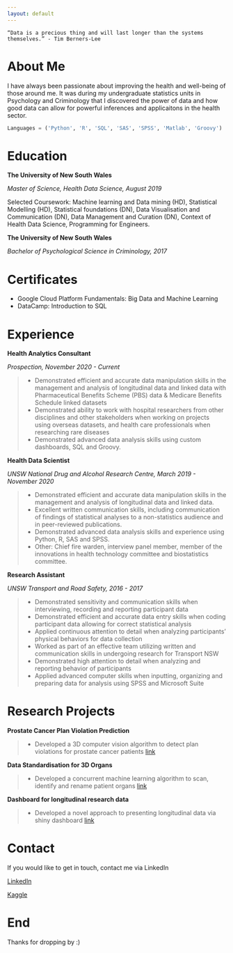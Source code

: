 ```yaml
---
layout: default
---
```


```
“Data is a precious thing and will last longer than the systems themselves.” - Tim Berners-Lee
```

# About Me

I have always been passionate about improving the health and well-being of those around me. It was during my undergraduate statistics units in Psychology and Criminology that I discovered the power of data and how good data can allow for powerful inferences and applicaitons in the health sector. 

```python
Languages = ('Python', 'R', 'SQL', 'SAS', 'SPSS', 'Matlab', 'Groovy')
```



# Education



**The University of New South Wales**

_Master of Science, Health Data Science, August 2019_

Selected Coursework: Machine learning and Data mining (HD), Statistical Modelling (HD), Statistical foundations (DN), Data Visualisation and Communication (DN), Data Management and Curation (DN), Context of Health Data Science, Programming for Engineers.



**The University of New South Wales**

*Bachelor of Psychological Science in Criminology, 2017*



# Certificates

- Google Cloud Platform Fundamentals: Big Data and Machine Learning
- DataCamp: Introduction to SQL



# Experience



**Health Analytics Consultant**

*Prospection, November 2020 - Current*

> - Demonstrated efficient and accurate data manipulation skills in the management and analysis of longitudinal data and linked data with Pharmaceutical Benefits Scheme (PBS) data & Medicare Benefits Schedule linked datasets
> - Demonstrated ability to work with hospital researchers from other disciplines and other stakeholders when working on projects using overseas datasets, and health care professionals when researching rare diseases
> - Demonstrated advanced data analysis skills using custom dashboards, SQL and Groovy.



**Health Data Scientist**

*UNSW National Drug and Alcohol Research Centre, March 2019 - November 2020*

> - Demonstrated efficient and accurate data manipulation skills in the management and analysis of longitudinal data and linked data.
> - Excellent written communication skills, including communication of findings of statistical analyses to a non-statistics audience and in peer-reviewed publications.
> - Demonstrated advanced data analysis skills and experience using Python, R, SAS and SPSS.
> - Other: Chief fire warden, interview panel member, member of the innovations in health technology committee and biostatistics committee.



**Research Assistant**

*UNSW Transport and Road Safety, 2016 - 2017*

> - Demonstrated sensitivity and communication skills when interviewing, recording and reporting participant data
> - Demonstrated efficient and accurate data entry skills when coding participant data allowing for correct statistical analysis
> - Applied continuous attention to detail when analyzing participants’ physical behaviors for data collection
> - Worked as part of an effective team utilizing written and communication skills in undergoing research for Transport NSW
> - Demonstrated high attention to detail when analyzing and reporting behavior of participants
> - Applied advanced computer skills when inputting, organizing and preparing data for analysis using SPSS and Microsoft Suite



# Research Projects

**Prostate Cancer Plan Violation Prediction**

> - Developed a 3D computer vision algorithm to detect plan violations for prostate cancer patients [link](https://github.com/philliphungerford/dissertation)

**Data Standardisation for 3D Organs**

> - Developed a concurrent machine learning algorithm to scan, identify and rename patient organs [link](https://github.com/philliphungerford/dissertation)

**Dashboard for longitudinal research data**

> - Developed a novel approach to presenting longitudinal data via shiny dashboard [link](https://github.com/philliphungerford/ndarc-point-dashboard)



# Contact

If you would like to get in touch, contact me via LinkedIn

[LinkedIn](https://www.linkedin.com/in/philliphungerford/)

[Kaggle](https://www.kaggle.com/philastotle)



# End
Thanks for dropping by :) 
